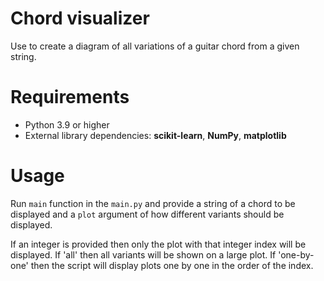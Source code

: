 # Chord visualizer

Use to create a diagram of all variations of a guitar chord from a given string.

# Requirements
- Python 3.9 or higher
- External library dependencies: **scikit-learn**, **NumPy**, **matplotlib**

# Usage

Run `main` function in the `main.py` and provide a string of a chord to be displayed
and a `plot` argument of how different variants should be displayed.

If an integer is provided then only the plot with that integer index will be displayed. 
If 'all' then all variants will be shown on a large plot. If 'one-by-one'
then the script will display plots one by one in the order of the index.
